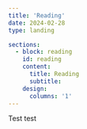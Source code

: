 ```yaml
---
title: 'Reading'
date: 2024-02-28
type: landing

sections:
  - block: reading
    id: reading
    content:
      title: Reading
      subtitle:
    design:
      columns: '1'
---
```

Test test
